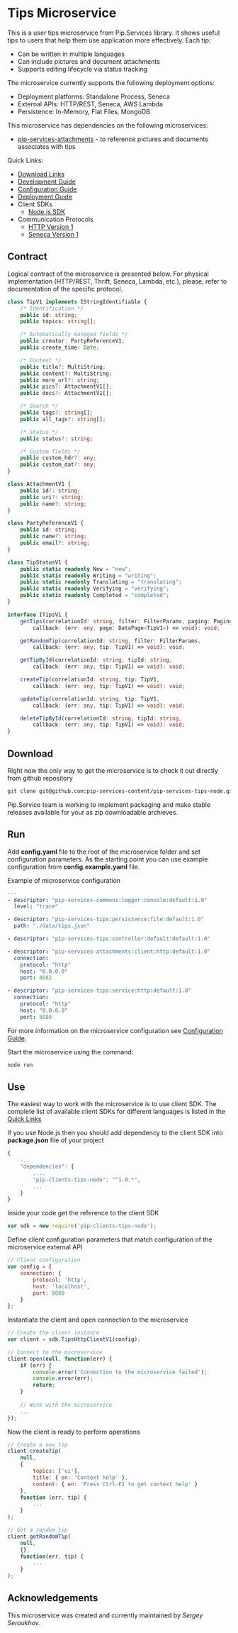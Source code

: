 # Tips Microservice

This is a user tips microservice from Pip.Services library. 
It shows useful tips to users that help them use application more effectively.
Each tip:
- Can be written in multiple languages
- Can include pictures and document attachments
- Supports editing lifecycle via status tracking

The microservice currently supports the following deployment options:
* Deployment platforms: Standalone Process, Seneca
* External APIs: HTTP/REST, Seneca, AWS Lambda
* Persistence: In-Memory, Flat Files, MongoDB

This microservice has dependencies on the following microservices:
- [pip-services-attachments](https://github.com/pip-services/pip-services-attachments) - to reference pictures and documents associates with tips

<a name="links"></a> Quick Links:

* [Download Links](doc/Downloads.md)
* [Development Guide](doc/Development.md)
* [Configuration Guide](doc/Configuration.md)
* [Deployment Guide](doc/Deployment.md)
* Client SDKs
  - [Node.js SDK](https://github.com/pip-services-content/pip-clients-tips-node)
* Communication Protocols
  - [HTTP Version 1](doc/HttpProtocolV1.md)
  - [Seneca Version 1](doc/SenecaProtocolV1.md)

##  Contract

Logical contract of the microservice is presented below. For physical implementation (HTTP/REST, Thrift, Seneca, Lambda, etc.),
please, refer to documentation of the specific protocol.

```typescript
class TipV1 implements IStringIdentifiable {
    /* Identification */
    public id: string;
    public topics: string[];

    /* Automatically managed fields */
    public creator: PartyReferenceV1;
    public create_time: Date;

    /* Content */
    public title?: MultiString;
    public content?: MultiString;
    public more_url?: string;
    public pics?: AttachmentV1[];
    public docs?: AttachmentV1[];

    /* Search */
    public tags?: string[];
    public all_tags?: string[];

    /* Status */
    public status?: string;

    /* Custom fields */
    public custom_hdr?: any;
    public custom_dat?: any;
}

class AttachmentV1 {
    public id?: string;
    public uri?: string;
    public name?: string;
}

class PartyReferenceV1 {
    public id: string;
    public name?: string;
    public email?: string;
}

class TipStatusV1 {
    public static readonly New = "new";
    public static readonly Writing = "writing";
    public static readonly Translating = "translating";
    public static readonly Verifying = "verifying";
    public static readonly Completed = "completed";
}

interface ITipsV1 {
    getTips(correlationId: string, filter: FilterParams, paging: PagingParams,
        callback: (err: any, page: DataPage<TipV1>) => void): void;

    getRandomTip(correlationId: string, filter: FilterParams,
        callback: (err: any, tip: TipV1) => void): void;

    getTipById(correlationId: string, tipId: string,
        callback: (err: any, tip: TipV1) => void): void;

    createTip(correlationId: string, tip: TipV1,
        callback: (err: any, tip: TipV1) => void): void;

    updateTip(correlationId: string, tip: TipV1,
        callback: (err: any, tip: TipV1) => void): void;

    deleteTipById(correlationId: string, tipId: string,
        callback: (err: any, tip: TipV1) => void): void;
}
```

## Download

Right now the only way to get the microservice is to check it out directly from github repository
```bash
git clone git@github.com:pip-services-content/pip-services-tips-node.git
```

Pip.Service team is working to implement packaging and make stable releases available for your 
as zip downloadable archieves.

## Run

Add **config.yaml** file to the root of the microservice folder and set configuration parameters.
As the starting point you can use example configuration from **config.example.yaml** file. 

Example of microservice configuration
```yaml
---
- descriptor: "pip-services-commons:logger:console:default:1.0"
  level: "trace"

- descriptor: "pip-services-tips:persistence:file:default:1.0"
  path: "./data/tips.json"

- descriptor: "pip-services-tips:controller:default:default:1.0"

- descriptor: "pip-services-attachments:client:http:default:1.0"
  connection:
    protocol: "http"
    host: "0.0.0.0"
    port: 8082

- descriptor: "pip-services-tips:service:http:default:1.0"
  connection:
    protocol: "http"
    host: "0.0.0.0"
    port: 8080
```
 
For more information on the microservice configuration see [Configuration Guide](Configuration.md).

Start the microservice using the command:
```bash
node run
```

## Use

The easiest way to work with the microservice is to use client SDK. 
The complete list of available client SDKs for different languages is listed in the [Quick Links](#links)

If you use Node.js then you should add dependency to the client SDK into **package.json** file of your project
```javascript
{
    ...
    "dependencies": {
        ....
        "pip-clients-tips-node": "^1.0.*",
        ...
    }
}
```

Inside your code get the reference to the client SDK
```javascript
var sdk = new require('pip-clients-tips-node');
```

Define client configuration parameters that match configuration of the microservice external API
```javascript
// Client configuration
var config = {
    connection: {
        protocol: 'http',
        host: 'localhost', 
        port: 8080
    }
};
```

Instantiate the client and open connection to the microservice
```javascript
// Create the client instance
var client = sdk.TipsHttpClientV1(config);

// Connect to the microservice
client.open(null, function(err) {
    if (err) {
        console.error('Connection to the microservice failed');
        console.error(err);
        return;
    }
    
    // Work with the microservice
    ...
});
```

Now the client is ready to perform operations
```javascript
// Create a new tip
client.createTip(
    null,
    { 
        topics: ['ui'],
        title: { en: 'Context help' },
        content: { en: 'Press Ctrl-F1 to get context help' }
    },
    function (err, tip) {
        ...
    }
);
```

```javascript
// Get a random tip
client.getRandomTip(
    null,
    {},
    function(err, tip) {
        ...    
    }
);
```    

## Acknowledgements

This microservice was created and currently maintained by *Sergey Seroukhov*.

